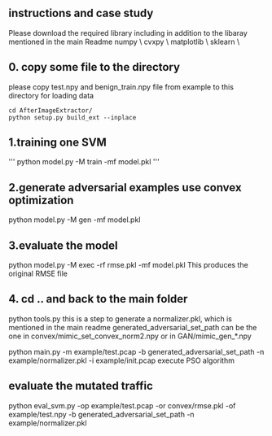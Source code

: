 ## instructions and case study
Please download the required library including in addition to the libaray mentioned in the main Readme
numpy \\
cvxpy \\
matplotlib \\
sklearn \\

## 0. copy some file to the directory
please copy test.npy and benign_train.npy file from example to this directory for loading data
   ```
   cd AfterImageExtractor/
   python setup.py build_ext --inplace
   ```
## 1.training one SVM
'''
python model.py -M train -mf model.pkl
'''
## 2.generate adversarial examples use convex optimization
python model.py -M gen -mf model.pkl

## 3.evaluate the model
python model.py -M exec -rf rmse.pkl -mf model.pkl
This produces the original RMSE file

## 4. cd .. and back to the main folder
python tools.py this is a step to generate a normalizer.pkl, which is mentioned in the main readme
generated_adversarial_set_path can be the one in convex/mimic_set_convex_norm2.npy or in GAN/mimic_gen_*.npy

python main.py -m example/test.pcap -b generated_adversarial_set_path -n example/normalizer.pkl -i example/init.pcap
execute PSO algorithm

## evaluate the mutated traffic
python eval_svm.py -op example/test.pcap -or convex/rmse.pkl -of example/test.npy -b generated_adversarial_set_path -n example/normalizer.pkl

